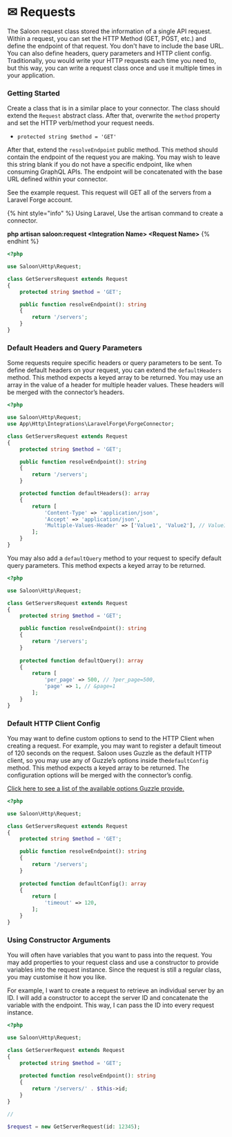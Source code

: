 # ✉ Requests

The Saloon request class stored the information of a single API request. Within a request, you can set the HTTP Method (GET, POST, etc.) and define the endpoint of that request. You don't have to include the base URL. You can also define headers, query parameters and HTTP client config. Traditionally, you would write your HTTP requests each time you need to, but this way, you can write a request class once and use it multiple times in your application.

### Getting Started

Create a class that is in a similar place to your connector. The class should extend the `Request` abstract class. After that, overwrite the `method` property and set the HTTP verb/method your request needs.

* `protected string $method = 'GET'`

After that, extend the `resolveEndpoint` public method. This method should contain the endpoint of the request you are making. You may wish to leave this string blank if you do not have a specific endpoint, like when consuming GraphQL APIs. The endpoint will be concatenated with the base URL defined within your connector.

See the example request. This request will GET all of the servers from a Laravel Forge account.

{% hint style="info" %}
Using Laravel, Use the artisan command to create a connector.

**php artisan saloon:request \<Integration Name> \<Request Name>**
{% endhint %}

```php
<?php

use Saloon\Http\Request;

class GetServersRequest extends Request
{
    protected string $method = 'GET';

    public function resolveEndpoint(): string
    {
        return '/servers';
    }
}
```

### Default Headers and Query Parameters

Some requests require specific headers or query parameters to be sent. To define default headers on your request, you can extend the `defaultHeaders` method. This method expects a keyed array to be returned. You may use an array in the value of a header for multiple header values. These headers will be merged with the connector’s headers.

```php
<?php

use Saloon\Http\Request;
use App\Http\Integrations\LaravelForge\ForgeConnector;

class GetServersRequest extends Request
{
    protected string $method = 'GET';

    public function resolveEndpoint(): string
    {
        return '/servers';
    }

    protected function defaultHeaders(): array
    {
        return [
            'Content-Type' => 'application/json',
            'Accept' => 'application/json',
            'Multiple-Values-Header' => ['Value1', 'Value2'], // Value1;Value2
        ];
    }
}
```

You may also add a `defaultQuery` method to your request to specify default query parameters. This method expects a keyed array to be returned.

```php
<?php

use Saloon\Http\Request;

class GetServersRequest extends Request
{
    protected string $method = 'GET';

    public function resolveEndpoint(): string
    {
        return '/servers';
    }
    
    protected function defaultQuery(): array
    {
        return [
            'per_page' => 500, // ?per_page=500,
            'page' => 1, // &page=1
        ];
    }
}
```

### Default HTTP Client Config

You may want to define custom options to send to the HTTP Client when creating a request. For example, you may want to register a default timeout of 120 seconds on the request. Saloon uses Guzzle as the default HTTP client, so you may use any of Guzzle’s options inside the`defaultConfig` method. This method expects a keyed array to be returned. The configuration options will be merged with the connector’s config.

[Click here to see a list of the available options Guzzle provide.](https://docs.guzzlephp.org/en/stable/request-options.html)

```php
<?php

use Saloon\Http\Request;

class GetServersRequest extends Request
{
    protected string $method = 'GET';

    public function resolveEndpoint(): string
    {
        return '/servers';
    }
    
    protected function defaultConfig(): array
    {
        return [
            'timeout' => 120,
        ];
    }
}
```

### Using Constructor Arguments

You will often have variables that you want to pass into the request. You may add properties to your request class and use a constructor to provide variables into the request instance. Since the request is still a regular class, you may customise it how you like.

For example, I want to create a request to retrieve an individual server by an ID. I will add a constructor to accept the server ID and concatenate the variable with the endpoint. This way, I can pass the ID into every request instance.

```php
<?php

use Saloon\Http\Request;

class GetServerRequest extends Request
{
    protected string $method = 'GET';
    
    protected function resolveEndpoint(): string
    {
        return '/servers/' . $this->id;
    }
} 

// 

$request = new GetServerRequest(id: 12345);
```
